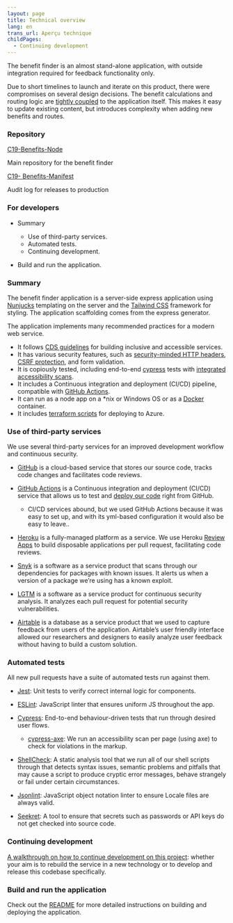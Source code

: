 ```yaml
---
layout: page
title: Technical overview
lang: en
trans_url: Aperçu technique
childPages:
  - Continuing development
---
```

The benefit finder is an almost stand-alone application, with outside integration required for feedback functionality only.



Due to short timelines to launch and iterate on this product, there were compromises on several design decisions. The benefit calculations and routing logic are [tightly coupled](https://en.wikipedia.org/wiki/Coupling_(computer_programming)) to the application itself. This makes it easy to update existing content, but introduces complexity when adding new benefits and routes.

### Repository

[C19-Benefits-Node](https://github.com/cds-snc/c19-benefits-node)

Main repository for the benefit finder

[C19- Benefits-Manifest](https://github.com/cds-snc/c19-benefits-manifest)

Audit log for releases to production

### For developers

* Summary

  * Use of third-party services.
  * Automated tests.
  * Continuing development.
* Build and run the application.



### Summary

The benefit finder application is a server-side express application using [Nunjucks](https://mozilla.github.io/nunjucks/) templating on the server and the [Tailwind CSS](https://tailwindcss.com/) framework for styling. The application scaffolding comes from the express generator.



The application implements many recommended practices for a modern web service.



* It follows [CDS guidelines](https://digital.canada.ca/a11y/) for building inclusive and accessible services.
* It has various security features, such as [security-minded HTTP headers](https://helmetjs.github.io/), [CSRF protection](https://github.com/expressjs/csurf), and form validation.
* It is copiously tested, including end-to-end [cypress](https://www.cypress.io/) tests with [integrated accessibility scans](https://github.com/avanslaars/cypress-axe).
* It includes a Continuous integration and deployment (CI/CD) pipeline, compatible with [GitHub Actions](https://github.com/features/actions).
* It can run as a node app on a *nix or Windows OS or as a [Docker](https://docs.docker.com/install/) container.
* It includes [terraform scripts](https://github.com/cds-snc/c19-benefits-node/tree/master/terraform) for deploying to Azure.

### Use of third-party services

We use several third-party services for an improved development workflow and continuous security.



* [GitHub](https://github.com/) is a cloud-based service that stores our source code, tracks code changes and facilitates code reviews.
* [GitHub Actions](https://github.com/features/actions) is a Continuous integration and deployment (CI/CD) service that allows us to test and [deploy our code](https://github.com/cds-snc/c19-benefits-node/blob/master/.github/workflows/build-deploy-dev.yml) right from GitHub.

  * CI/CD services abound, but we used GitHub Actions because it was easy to set up, and with its yml-based configuration it would also be easy to leave..
* [Heroku](https://www.heroku.com/home) is a fully-managed platform as a service. We use Heroku [Review Apps](https://devcenter.heroku.com/articles/github-integration-review-apps) to build disposable applications per pull request, facilitating code reviews.
* [Snyk](https://snyk.io/) is a software as a service product that scans through our dependencies for packages with known issues. It alerts us when a version of a package we’re using has a known exploit.
* [LGTM](https://lgtm.com) is a software as a service product for continuous security analysis. It analyzes each pull request for potential security vulnerabilities.
* [Airtable](https://airtable.com/) is a database as a service product that we used to capture feedback from users of the application. Airtable’s user friendly interface allowed our researchers and designers to easily analyze user feedback without having to build a custom solution.



### Automated tests

All new pull requests have a suite of automated tests run against them.



* [Jest](https://jestjs.io/): Unit tests to verify correct internal logic for components.
* [ESLint](https://eslint.org/): JavaScript linter that ensures uniform JS throughout the app.
* [Cypress](https://www.cypress.io/): End-to-end behaviour-driven tests that run through desired user flows.

  * [cypress-axe](https://github.com/avanslaars/cypress-axe): We run an accessibility scan per page (using axe) to check for violations in the markup.
* [ShellCheck](https://github.com/koalaman/shellcheck): A static analysis tool that we run all of our shell scripts through that detects syntax issues, semantic problems and pitfalls that may cause a script to produce cryptic error messages, behave strangely or fail under certain circumstances.
* [Jsonlint](https://github.com/zaach/jsonlint): JavaScript object notation linter to ensure Locale files are always valid.
* [Seekret](https://github.com/apuigsech/seekret): A tool to ensure that secrets such as passwords or API keys do not get checked into source code.

### Continuing development

[A walkthrough on how to continue development on this project](https://docs.google.com/document/d/1JNiTEslQjt8xW7jXF--kAAeCH6uIGV12y4mAwwnitvM/edit?ts=5efa28bc#heading=h.cjjlgkk1llzc): whether your aim is to rebuild the service in a new technology or to develop and release this codebase specifically.



### Build and run the application

Check out the [README](https://github.com/cds-snc/c19-benefits-node/blob/master/README.md) for more detailed instructions on building and deploying the application.